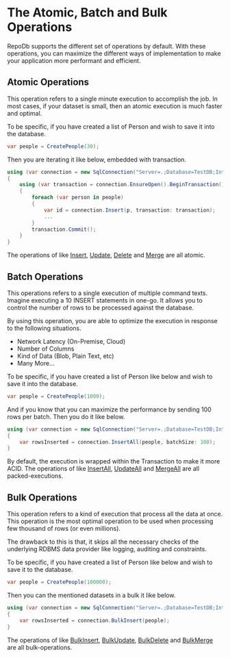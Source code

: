 # The Atomic, Batch and Bulk Operations

RepoDb supports the different set of operations by default. With these operations, you can maximize the different ways of implementation to make your application more performant and efficient.

## Atomic Operations

This operation refers to a single minute execution to accomplish the job. In most cases, if your dataset is small, then an atomic execution is much faster and optimal.

To be specific, if you have created a list of Person and wish to save it into the database.

```csharp
var people = CreatePeople(30);
```

Then you are iterating it like below, embedded with transaction.

```csharp
using (var connection = new SqlConnection("Server=.;Database=TestDB;Integrated Security=SSPI;"))
{
	using (var transaction = connection.EnsureOpen().BeginTransaction())
	{
		foreach (var person in people)
		{
			var id = connection.Insert(p, transaction: transaction);
			...
		}
		transaction.Commit();
	}
}
```

The operations of like [Insert](https://repodb.net/operation/insert), [Update](https://repodb.net/operation/update), [Delete](https://repodb.net/operation/delete) and [Merge](https://repodb.net/operation/merge) are all atomic.

## Batch Operations

This operations refers to a single execution of multiple command texts. Imagine executing a 10 INSERT statements in one-go. It allows you to control the number of rows to be processed against the database.

By using this operation, you are able to optimize the execution in response to the following situations.

- Network Latency (On-Premise, Cloud)
- Number of Columns
- Kind of Data (Blob, Plain Text, etc)
- Many More...

To be specific, if you have created a list of Person like below and wish to save it into the database.

```csharp
var people = CreatePeople(1000);
```

And if you know that you can maximize the performance by sending 100 rows per batch. Then you do it like below.

```csharp
using (var connection = new SqlConnection("Server=.;Database=TestDB;Integrated Security=SSPI;"))
{
	var rowsInserted = connection.InsertAll(people, batchSize: 100);
}
```

By default, the execution is wrapped within the Transaction to make it more ACID. The operations of like [InsertAll](https://repodb.net/operation/insertall), [UpdateAll](https://repodb.net/operation/updateall) and [MergeAll](https://repodb.net/operation/mergeall) are all packed-executions.

## Bulk Operations

This operation refers to a kind of execution that process all the data at once. This operation is the most optimal operation to be used when processing few thousand of rows (or even millions).

The drawback to this is that, it skips all the necessary checks of the underlying RDBMS data provider like logging, auditing and constraints.

To be specific, if you have created a list of Person like below and wish to save it to the database.

```csharp
var people = CreatePeople(100000);
```

Then you can the mentioned datasets in a bulk it like below.

```csharp
using (var connection = new SqlConnection("Server=.;Database=TestDB;Integrated Security=SSPI;"))
{
	var rowsInserted = connection.BulkInsert(people);
}
```

The operations of like [BulkInsert](https://repodb.net/operation/bulkinsert), [BulkUpdate](https://repodb.net/operation/bulkupdate), [BulkDelete](https://repodb.net/operation/bulkdelete) and [BulkMerge](https://repodb.net/operation/bulkmerge) are all bulk-operations.